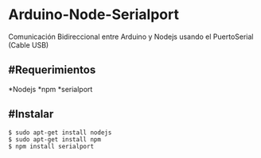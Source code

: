 # Arduino-Node-Serialport
Comunicación Bidireccional entre Arduino y Nodejs usando el PuertoSerial (Cable USB)

#Requerimientos
------------
*Nodejs
*npm
*serialport

#Instalar
------------
```
$ sudo apt-get install nodejs
$ sudo apt-get install npm
$ npm install serialport

```
